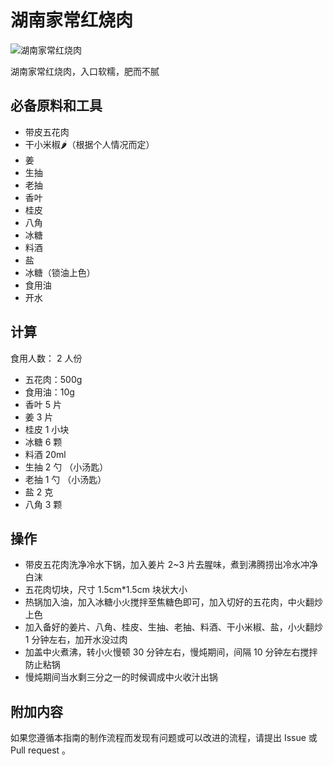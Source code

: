 # 湖南家常红烧肉

![湖南家常红烧肉](./湖南家常红烧肉.jpeg)

湖南家常红烧肉，入口软糯，肥而不腻

## 必备原料和工具

- 带皮五花肉
- 干小米椒🌶（根据个人情况而定）
- 姜
- 生抽
- 老抽
- 香叶
- 桂皮
- 八角
- 冰糖
- 料酒
- 盐
- 冰糖（锁油上色）
- 食用油
- 开水

## 计算

食用人数： 2 人份

- 五花肉：500g
- 食用油：10g
- 香叶 5 片
- 姜 3 片
- 桂皮 1 小块
- 冰糖 6 颗
- 料酒 20ml
- 生抽 2 勺 （小汤匙）
- 老抽 1 勺 （小汤匙）
- 盐 2 克
- 八角 3 颗

## 操作

* 带皮五花肉洗净冷水下锅，加入姜片 2~3 片去腥味，煮到沸腾捞出冷水冲净白沫
* 五花肉切块，尺寸 1.5cm*1.5cm 块状大小
* 热锅加入油，加入冰糖小火搅拌至焦糖色即可，加入切好的五花肉，中火翻炒上色
* 加入备好的姜片、八角、桂皮、生抽、老抽、料酒、干小米椒、盐，小火翻炒 1 分钟左右，加开水没过肉
* 加盖中火煮沸，转小火慢顿 30 分钟左右，慢炖期间，间隔 10 分钟左右搅拌防止粘锅
* 慢炖期间当水剩三分之一的时候调成中火收汁出锅
## 附加内容

如果您遵循本指南的制作流程而发现有问题或可以改进的流程，请提出 Issue 或 Pull request 。